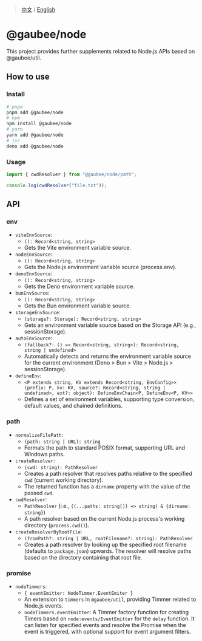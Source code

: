 > [中文](./README-zh.md) / [English](./README.md)

# @gaubee/node

This project provides further supplements related to Node.js APIs based on @gaubee/util.

## How to use

### Install

```bash
# pnpm
pnpm add @gaubee/node
# npm
npm install @gaubee/node
# yarn
yarn add @gaubee/node
# jsr
deno add @gaubee/node
```

### Usage

```typescript
import { cwdResolver } from "@gaubee/node/path";

console.log(cwdResolver("file.txt"));
```

## API

### env

- `viteEnvSource`:
  - `(): Record<string, string>`
  - Gets the Vite environment variable source.
- `nodeEnvSource`:
  - `(): Record<string, string>`
  - Gets the Node.js environment variable source (process.env).
- `denoEnvSource`:
  - `(): Record<string, string>`
  - Gets the Deno environment variable source.
- `bunEnvSource`:
  - `(): Record<string, string>`
  - Gets the Bun environment variable source.
- `storageEnvSource`:
  - `(storage?: Storage): Record<string, string>`
  - Gets an environment variable source based on the Storage API (e.g., sessionStorage).
- `autoEnvSource`:
  - `(fallback?: () => Record<string, string>): Record<string, string | undefined>`
  - Automatically detects and returns the environment variable source for the current environment (Deno > Bun > Vite > Node.js > sessionStorage).
- `defineEnv`:
  - `<P extends string, KV extends Record<string, EnvConfig>>(prefix: P, kv: KV, source?: Record<string, string | undefined>, ext?: object): DefineEnvChain<P, DefineEnv<P, KV>>`
  - Defines a set of environment variables, supporting type conversion, default values, and chained definitions.

### path

- `normalizeFilePath`:
  - `(path: string | URL): string`
  - Formats the path to standard POSIX format, supporting URL and Windows paths.
- `createResolver`:
  - `(cwd: string): PathResolver`
  - Creates a path resolver that resolves paths relative to the specified `cwd` (current working directory).
  - The returned function has a `dirname` property with the value of the passed `cwd`.
- `cwdResolver`:
  - `PathResolver` (i.e., `((...paths: string[]) => string) & {dirname: string}`)
  - A path resolver based on the current Node.js process's working directory (`process.cwd()`).
- `createResolverByRootFile`:
  - `(fromPath?: string | URL, rootFilename?: string): PathResolver`
  - Creates a path resolver by looking up the specified root filename (defaults to `package.json`) upwards. The resolver will resolve paths based on the directory containing that
    root file.

### promise

- `nodeTimmers`:
  - `{ eventEmitter: NodeTimmer.EventEmiter }`
  - An extension to `timmers` in `@gaubee/util`, providing Timmer related to Node.js events.
  - `nodeTimmers.eventEmitter`: A Timmer factory function for creating Timers based on `node:events/EventEmitter` for the `delay` function. It can listen for specified events and
    resolve the Promise when the event is triggered, with optional support for event argument filters.
